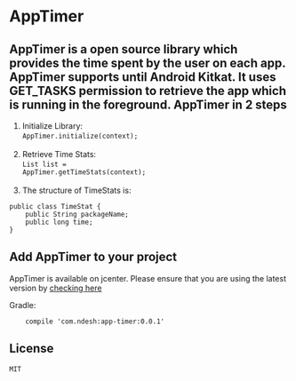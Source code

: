 # AppTimer
AppTimer is a open source library which provides the time spent by the user on each app. AppTimer supports until Android Kitkat. It uses GET_TASKS permission to retrieve the app which is running in the foreground.
AppTimer in 2 steps
-------------------
1. Initialize Library:<br/>
<code>AppTimer.initialize(context);</code><br/><br/>
2. Retrieve Time Stats:<br/>
<code>List<TimeStats> list = AppTimer.getTimeStats(context);</code><br/><br/>
3. The structure of TimeStats is:<br/>
```
public class TimeStat {
    public String packageName;
    public long time;
}
```


Add AppTimer to your project
----------------------------
AppTimer is available on jcenter. Please ensure that you are using the latest version by [checking here](http://search.maven.org/)<br>

Gradle:
```
    compile 'com.ndesh:app-timer:0.0.1'
```

License
--------

    MIT



